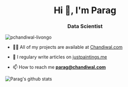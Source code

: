 <h1 align="center">Hi 👋, I'm Parag</h1>
<h3 align="center">Data Scientist</h3>

<p align="left"> <img src="https://komarev.com/ghpvc/?username=pchandiwal-livongo" alt="pchandiwal-livongo" /> </p>

- 👨‍💻 All of my projects are available at [Chandiwal.com](Chandiwal.com)

- 📝 I regulary write articles on [justpaintings.me](justpaintings.me)

- 📫 How to reach me **parag@chandiwal.com**


![Parag's github stats](https://github-readme-stats-c3d162qfv.vercel.app/api?username=pchandiwal-livongo&&show_icons=true)

